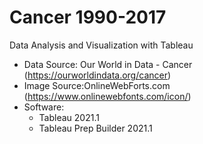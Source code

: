 # Cancer 1990-2017
Data Analysis and Visualization with Tableau
- Data Source: Our World in Data - Cancer (https://ourworldindata.org/cancer)
- Image Source:OnlineWebForts.com (https://www.onlinewebfonts.com/icon/)
- Software:
  - Tableau 2021.1
  - Tableau Prep Builder 2021.1

